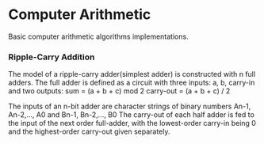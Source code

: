 # Computer Arithmetic

Basic computer arithmetic algorithms implementations.

### Ripple-Carry Addition

The model of a ripple-carry adder(simplest adder) is
constructed with n full adders. The full adder is defined
as a circuit with three inputs: a, b, carry-in and two
outputs:
  sum = (a + b + c) mod 2
  carry-out = (a + b + c) / 2

The inputs of an n-bit adder are character strings
of binary numbers An-1, An-2,..., A0 and Bn-1, Bn-2,..., B0
The carry-out of each half adder is fed to the input of
the next order full-adder, with the lowest-order carry-in
being 0 and the highest-order carry-out given separately.

